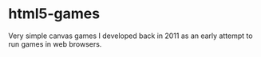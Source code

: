 # html5-games
Very simple canvas games I developed back in 2011 as an early attempt to run games in web browsers.
